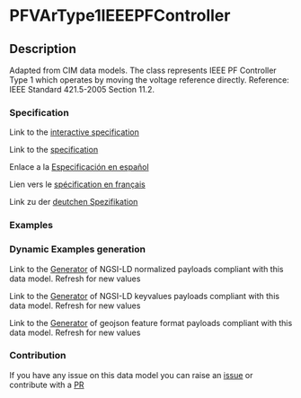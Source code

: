 # PFVArType1IEEEPFController

## Description 

Adapted from CIM data models. The class represents IEEE PF Controller Type 1 which operates by moving the voltage reference directly.  Reference: IEEE Standard 421.5-2005 Section 11.2.
### Specification

Link to the [interactive specification](https://swagger.lab.fiware.org/?url=https://smart-data-models.github.io/dataModel.EnergyCIM/PFVArType1IEEEPFController/swagger.yaml)

Link to the [specification](https://smart-data-models.github.io/dataModel.EnergyCIM/PFVArType1IEEEPFController/doc/spec.md)

Enlace a la [Especificación en español](https://smart-data-models.github.io/dataModel.EnergyCIM/PFVArType1IEEEPFController/doc/spec_ES.md)

Lien vers le [spécification en français](https://smart-data-models.github.io/dataModel.EnergyCIM/PFVArType1IEEEPFController/doc/spec_FR.md)

Link zu der [deutchen Spezifikation](https://smart-data-models.github.io/dataModel.EnergyCIM/PFVArType1IEEEPFController/doc/spec_DE.md)
### Examples
### Dynamic Examples generation

Link to the [Generator](https://smartdatamodels.org/extra/ngsi-ld_generator_v0.92.php?schemaUrl=https://raw.githubusercontent.com/smart-data-models/dataModel.EnergyCIM/master/PFVArType1IEEEPFController/schema.json&email=info@smartdatamodels.org) of NGSI-LD normalized payloads compliant with this data model. Refresh for new values

Link to the [Generator](https://smartdatamodels.org/extra/ngsi-ld_generator_keyvalues_v0.92.php?schemaUrl=https://raw.githubusercontent.com/smart-data-models/dataModel.EnergyCIM/master/PFVArType1IEEEPFController/schema.json&email=info@smartdatamodels.org) of NGSI-LD keyvalues payloads compliant with this data model. Refresh for new values

Link to the [Generator](https://smartdatamodels.org/extra/geojson_features_generator_v1.0.php?schemaUrl=https://raw.githubusercontent.com/smart-data-models/dataModel.EnergyCIM/master/PFVArType1IEEEPFController/schema.json&email=info@smartdatamodels.org) of geojson feature format payloads compliant with this data model. Refresh for new values
### Contribution

 If you have any issue on this data model you can raise an [issue](https://github.com/smart-data-models/dataModel.EnergyCIM/issues)  or contribute with a [PR](https://github.com/smart-data-models/dataModel.EnergyCIM/pulls)